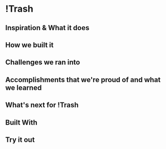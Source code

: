 # !Trash

## Inspiration & What it does

## How we built it

## Challenges we ran into

## Accomplishments that we're proud of and what we learned

## What's next for !Trash

## Built With

## Try it out
